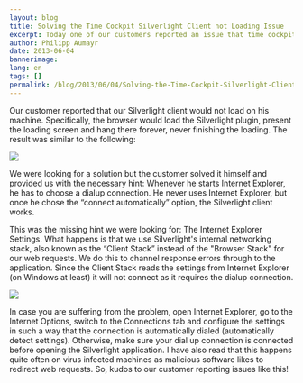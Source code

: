```yaml
---
layout: blog
title: Solving the Time Cockpit Silverlight Client not Loading Issue
excerpt: Today one of our customers reported an issue that time cockpit's Silverlight client would not load on his computer. The fabulous thing about this -  The customer solved the problem himself AND gave us the root of the cause. We definitely have the best customers in the world.
author: Philipp Aumayr
date: 2013-06-04
bannerimage: 
lang: en
tags: []
permalink: /blog/2013/06/04/Solving-the-Time-Cockpit-Silverlight-Client-not-Loading-Issue
---
```


<p>Our customer reported that our Silverlight client would not load on his machine. Specifically, the browser would load the Silverlight plugin, present the loading screen and hang there forever, never finishing the loading. The result was similar to the following:</p><p>
  <img src="{{site.baseurl}}/content/images/blog/2013/06/load_screen_of_death.png" />
</p><p>We were looking for a solution but the customer solved it himself and provided us with the necessary hint: Whenever he starts Internet Explorer, he has to choose a dialup connection. He never uses Internet Explorer, but once he chose the “connect automatically” option, the Silverlight client works.</p><p>This was the missing hint we were looking for: The Internet Explorer Settings. What happens is that we use Silverlight's internal networking stack, also known as the “Client Stack” instead of the "Browser Stack" for our web requests. We do this to channel response errors through to the application. Since the Client Stack reads the settings from Internet Explorer (on Windows at least) it will not connect as it requires the dialup connection.</p><p>
  <img src="{{site.baseurl}}/content/images/blog/2013/06/dialup_settings.png" />
</p><p>In case you are suffering from the problem, open Internet Explorer, go to the Internet Options, switch to the Connections tab and configure the settings in such a way that the connection is automatically dialed (automatically detect settings). Otherwise, make sure your dial up connection is connected before opening the Silverlight application. I have also read that this happens quite often on virus infected machines as malicious software likes to redirect web requests. So, kudos to our customer reporting issues like this!</p>